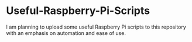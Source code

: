 # Useful-Raspberry-Pi-Scripts

I am planning to upload some useful Raspberry Pi scripts to this repository with an emphasis on automation and ease of use.
